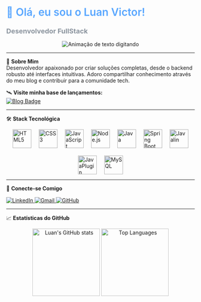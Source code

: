# <span style="color: #58a6ff; font-weight: 600">🚀 Olá, eu sou o Luan Victor!</span> 
### <span style="color: #8b949e; font-size: 1.1em">Desenvolvedor FullStack</span>

<div align="center">
  <img 
    src="https://readme-typing-svg.vercel.app/?font=Fira+Code&weight=600&size=20&pause=1000&color=58A6FF&center=true&width=500&lines=Transformando+código+em+soluções+criativas;Bem-vindo+ao+meu+universo+dev!" 
    alt="Animação de texto digitando" 
  />
</div>

---

🌌 **Sobre Mim**  
Desenvolvedor apaixonado por criar soluções completas, desde o backend robusto até interfaces intuitivas. Adoro compartilhar conhecimento através do meu blog e contribuir para a comunidade tech.

🛰️ **Visite minha base de lançamentos:**  
[![Blog Badge](https://img.shields.io/badge/🚀_luandev.blog.br-181717?style=for-the-badge&logo=wordpress&logoColor=white&labelColor=0d1117)](https://luandev.blog.br)

---

🛠 **Stack Tecnológica**  
<div style="display: flex; flex-wrap: wrap; justify-content: center; gap: 20px; margin-top: 10px;">

  <!-- HTML5 -->
  <img alt="HTML5" title="HTML5" height="50" src="https://cdn.jsdelivr.net/gh/devicons/devicon/icons/html5/html5-original.svg" style="filter: brightness(0.9);" />

  <!-- CSS3 -->
  <img alt="CSS3" title="CSS3" height="50" src="https://cdn.jsdelivr.net/gh/devicons/devicon/icons/css3/css3-original.svg" style="filter: brightness(0.9);" />

  <!-- JavaScript -->
  <img alt="JavaScript" title="JavaScript" height="50" src="https://cdn.jsdelivr.net/gh/devicons/devicon/icons/javascript/javascript-original.svg" style="filter: brightness(0.9);" />

  <!-- Node.js -->
  <img alt="Node.js" title="Node.js" height="50" src="https://cdn.jsdelivr.net/gh/devicons/devicon/icons/nodejs/nodejs-original.svg" style="filter: brightness(0.9);" />

  <!-- Java -->
  <img alt="Java" title="Java" height="50" src="https://cdn.jsdelivr.net/gh/devicons/devicon/icons/java/java-original.svg" style="filter: brightness(0.9);" />

  <!-- Spring Boot -->
  <img alt="Spring Boot" title="Spring Boot" height="50" src="https://cdn.jsdelivr.net/gh/devicons/devicon/icons/spring/spring-original.svg" style="filter: brightness(0.9);" />

  <!-- Javalin -->
  <img alt="Javalin" title="Javalin" height="50" src="https://upload.wikimedia.org/wikipedia/commons/f/f4/Javalin-logo.svg" style="filter: brightness(0.9);" />

  <!-- JavaPlugin (ícone customizado, sugestão do Spigot) -->
  <img alt="JavaPlugin" title="JavaPlugin (Spigot/Bukkit)" height="50" src="https://cdn.jsdelivr.net/gh/LuanDevBlog/assets@main/icons/spigot-plugin-icon.png" style="filter: brightness(0.9);" />

  <!-- MySQL -->
  <img alt="MySQL" title="MySQL" height="50" src="https://cdn.jsdelivr.net/gh/devicons/devicon/icons/mysql/mysql-original.svg" style="filter: brightness(0.9);" />

</div>

---

📡 **Conecte-se Comigo**  
<div style="margin-top: 15px;">
  <a href="https://www.linkedin.com/in/luanvictorchagas/" target="_blank">
    <img src="https://img.shields.io/badge/-LinkedIn-0A66C2?style=for-the-badge&logo=linkedin&logoColor=white&labelColor=0d1117" alt="LinkedIn">
  </a>
  <a href="mailto:luanvictorchagas2015@gmail.com" target="_blank">
    <img src="https://img.shields.io/badge/-Gmail-EA4335?style=for-the-badge&logo=gmail&logoColor=white&labelColor=0d1117" alt="Gmail">
  </a>
  <a href="https://github.com/LuanVictorGit" target="_blank">
    <img src="https://img.shields.io/badge/-GitHub-181717?style=for-the-badge&logo=github&logoColor=white&labelColor=0d1117" alt="GitHub">
  </a>
</div>

---

📈 **Estatísticas do GitHub**  
<div align="center">
  <img height="180em" src="https://github-readme-stats.vercel.app/api?username=LuanVictorGit&show_icons=true&theme=dark&bg_color=0d1117&hide_border=true&count_private=true" alt="Luan's GitHub stats" />
  <img height="180em" src="https://github-readme-stats.vercel.app/api/top-langs/?username=LuanVictorGit&layout=compact&theme=dark&bg_color=0d1117&hide_border=true" alt="Top Languages" />
</div>
